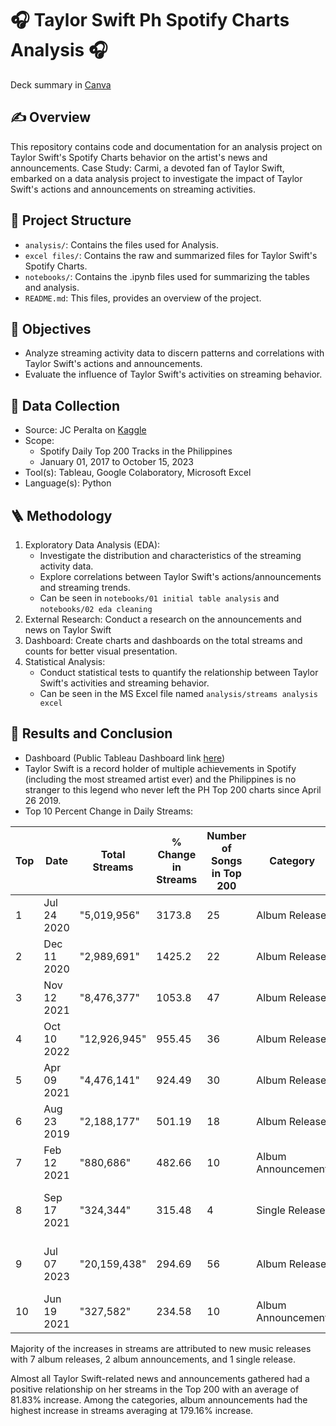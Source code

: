 # 🎧 Taylor Swift Ph Spotify Charts Analysis 🎧

Deck summary in [Canva](https://www.canva.com/design/DAGFcSED0tk/1Bd-V55FyC5EL3pwMvCT-g/view?utm_content=DAGFcSED0tk&utm_campaign=designshare&utm_medium=link&utm_source=editor)

## ✍️ Overview
This repository contains code and documentation for an analysis project on Taylor Swift's Spotify Charts behavior on the artist's news and announcements.
Case Study: Carmi, a devoted fan of Taylor Swift, embarked on a data analysis project to investigate the impact of Taylor Swift's actions and announcements on streaming activities. 

## 📂 Project Structure
- `analysis/`: Contains the files used for Analysis.
- `excel files/`: Contains the raw and summarized files for Taylor Swift's Spotify Charts.
- `notebooks/`: Contains the .ipynb files used for summarizing the tables and analysis.
- `README.md`: This files, provides an overview of the project.
  
## 🎯 Objectives
- Analyze streaming activity data to discern patterns and correlations with Taylor Swift's actions and announcements.
- Evaluate the influence of Taylor Swift's activities on streaming behavior.

##  📃 Data Collection
- Source: JC Peralta on [Kaggle](https://www.kaggle.com/datasets/jcacperalta/spotify-daily-top-200-ph?resource=download)
- Scope:
    - Spotify Daily Top 200 Tracks in the Philippines
    - January 01, 2017 to October 15, 2023
- Tool(s): Tableau, Google Colaboratory, Microsoft Excel
- Language(s): Python

## 🪜 Methodology
  1. Exploratory Data Analysis (EDA):
        -   Investigate the distribution and characteristics of the streaming activity data.
        -   Explore correlations between Taylor Swift's actions/announcements and streaming trends.
        -   Can be seen in `notebooks/01 initial table analysis` and `notebooks/02 eda cleaning`
  2. External Research: Conduct a research on the announcements and news on Taylor Swift
  3. Dashboard: Create charts and dashboards on the total streams and counts for better visual presentation.
  4. Statistical Analysis:
        -   Conduct statistical tests to quantify the relationship between Taylor Swift's activities and streaming behavior.
        -   Can be seen in the MS Excel file named `analysis/streams analysis excel`

## 🔎 Results and Conclusion
- Dashboard (Public Tableau Dashboard link [here](https://public.tableau.com/app/profile/ybeth.gladys.gonzaga/viz/TaylorSwiftinPHSpotifyTop200/StreamsDashboard))
- Taylor Swift is a record holder of multiple achievements in Spotify (including the most streamed artist ever) and the Philippines is no stranger to this legend who never left the PH Top 200 charts since April 26 2019.
- Top 10 Percent Change in Daily Streams:

| Top | Date       | Total Streams | % Change in Streams | Number of Songs in Top 200 | Category             | Detail                    |
|-----|------------|---------------|---------------------|----------------------------|----------------------|---------------------------|
| 1   | Jul 24 2020| "5,019,956"   | 3173.8              | 25                         | Album Release        | Folklore                  |
| 2   | Dec 11 2020| "2,989,691"   | 1425.2              | 22                         | Album Release        | Evermore                  |
| 3   | Nov 12 2021| "8,476,377"   | 1053.8              | 47                         | Album Release        | "Red (Taylor's Version)" |
| 4   | Oct 10 2022| "12,926,945"  | 955.45              | 36                         | Album Release        | Midnights                 |
| 5   | Apr 09 2021| "4,476,141"   | 924.49              | 30                         | Album Release        | "Fearless (Taylor's Version)" |
| 6   | Aug 23 2019| "2,188,177"   | 501.19              | 18                         | Album Release        | Lover                     |
| 7   | Feb 12 2021| "880,686"     | 482.66              | 10                         | Album Announcement   | "Fearless (Taylor's Version)" |
| 8   | Sep 17 2021| "324,344"     | 315.48              | 4                          | Single Release       | Wildest Dreams (Taylor's Version) |
| 9   | Jul 07 2023| "20,159,438"  | 294.69              | 56                         | Album Release        | "Speak Now (Taylor's Version)" |
| 10  | Jun 19 2021| "327,582"     | 234.58              | 10                         | Album Announcement  | "Red (Taylor's Version)"  |
Majority of the increases in streams are attributed to new music releases with 7 album releases, 2 album announcements, and 1 single release.

Almost all Taylor Swift-related news and announcements gathered had a positive relationship on her streams in the Top 200 with an average of 81.83% increase.  Among the categories, album announcements had the highest increase in streams averaging at 179.16% increase.

